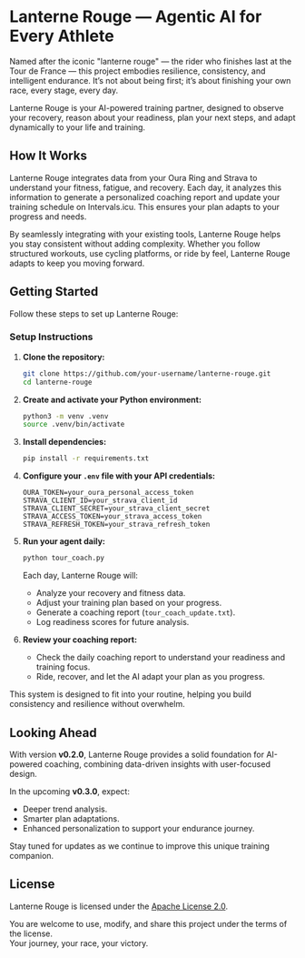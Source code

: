 # Lanterne Rouge — Agentic AI for Every Athlete

Named after the iconic "lanterne rouge" — the rider who finishes last at the Tour de France — this project embodies resilience, consistency, and intelligent endurance. It’s not about being first; it’s about finishing your own race, every stage, every day.

Lanterne Rouge is your AI-powered training partner, designed to observe your recovery, reason about your readiness, plan your next steps, and adapt dynamically to your life and training.

## How It Works

Lanterne Rouge integrates data from your Oura Ring and Strava to understand your fitness, fatigue, and recovery. Each day, it analyzes this information to generate a personalized coaching report and update your training schedule on Intervals.icu. This ensures your plan adapts to your progress and needs.

By seamlessly integrating with your existing tools, Lanterne Rouge helps you stay consistent without adding complexity. Whether you follow structured workouts, use cycling platforms, or ride by feel, Lanterne Rouge adapts to keep you moving forward.

## Getting Started

Follow these steps to set up Lanterne Rouge:

### Setup Instructions

1. **Clone the repository:**

   ```bash
   git clone https://github.com/your-username/lanterne-rouge.git
   cd lanterne-rouge
   ```

2. **Create and activate your Python environment:**

   ```bash
   python3 -m venv .venv
   source .venv/bin/activate
   ```

3. **Install dependencies:**

   ```bash
   pip install -r requirements.txt
   ```

4. **Configure your `.env` file with your API credentials:**

   ```env
   OURA_TOKEN=your_oura_personal_access_token
   STRAVA_CLIENT_ID=your_strava_client_id
   STRAVA_CLIENT_SECRET=your_strava_client_secret
   STRAVA_ACCESS_TOKEN=your_strava_access_token
   STRAVA_REFRESH_TOKEN=your_strava_refresh_token
   ```

5. **Run your agent daily:**

   ```bash
   python tour_coach.py
   ```

   Each day, Lanterne Rouge will:
   - Analyze your recovery and fitness data.
   - Adjust your training plan based on your progress.
   - Generate a coaching report (`tour_coach_update.txt`).
   - Log readiness scores for future analysis.

6. **Review your coaching report:**
   - Check the daily coaching report to understand your readiness and training focus.
   - Ride, recover, and let the AI adapt your plan as you progress.

This system is designed to fit into your routine, helping you build consistency and resilience without overwhelm.


## Looking Ahead

With version **v0.2.0**, Lanterne Rouge provides a solid foundation for AI-powered coaching, combining data-driven insights with user-focused design.

In the upcoming **v0.3.0**, expect:
- Deeper trend analysis.
- Smarter plan adaptations.
- Enhanced personalization to support your endurance journey.

Stay tuned for updates as we continue to improve this unique training companion.


## License

Lanterne Rouge is licensed under the [Apache License 2.0](LICENSE).

You are welcome to use, modify, and share this project under the terms of the license.  
Your journey, your race, your victory.